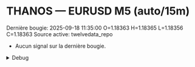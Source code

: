 # THANOS — EURUSD M5 (auto/15m)
Dernière bougie: 2025-09-18 11:35:00  O=1.18363  H=1.18365  L=1.18356  C=1.18363
Source active: twelvedata_repo

- Aucun signal sur la dernière bougie.

<details><summary>Debug</summary>

- TD_API_KEY manquant.

</details>